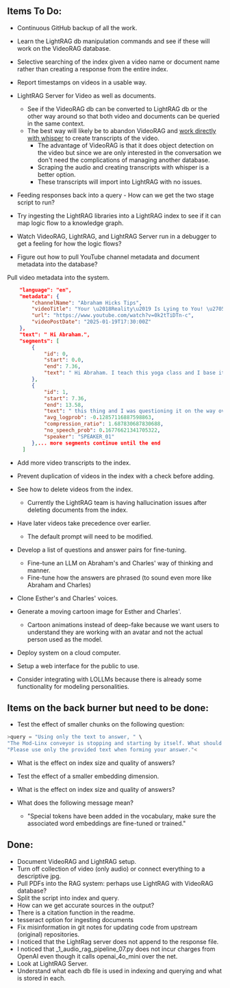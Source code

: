 ## Items To Do:
- Continuous GitHub backup of all the work.  

- Learn the LightRAG db manipulation commands and see if these will work on the VideoRAG database.   

- Selective searching of the index given a video name or document name rather than creating a response from the entire index.  

- Report timestamps on videos in a usable way.  

- LightRAG Server for Video as well as documents.  
  - See if the VideoRAG db can be converted to LightRAG db or the other way around so that both video and documents can be queried in the same context.  
  - The best way will likely be to abandon VideoRAG and [work directly with whisper](https://github.com/johnshearing/scrape_yt_mk_transcripts) to create transcripts of the video.  
    - The advantage of VideoRAG is that it does object detection on the video but since we are only interested in the conversation we don't need the complications of managing another database.  
    - Scraping the audio and creating transcripts with whisper is a better option.  
    - These transcripts will import into LightRAG with no issues.  

- Feeding responses back into a query - How can we get the two stage script to run?  

- Try ingesting the LightRAG libraries into a LightRAG index to see if it can map logic flow to a knowledge graph.

- Watch VideoRAG, LightRAG, and LightRAG Server run in a debugger to get a feeling for how the logic flows?

- Figure out how to pull YouTube channel metadata and document metadata into the database?

Pull video metadata into the system.
```json
    "language": "en",
    "metadata": {
        "channelName": "Abraham Hicks Tips",
        "videoTitle": "Your \u2018Reality\u2019 Is Lying to You! \u2705 Abraham Hicks 2025",
        "url": "https://www.youtube.com/watch?v=0k2tTiDTn-c",
        "videoPostDate": "2025-01-19T17:30:00Z"
    },
    "text": " Hi Abraham.",
    "segments": [
        {
            "id": 0,
            "start": 0.0,
            "end": 7.36,
            "text": " Hi Abraham. I teach this yoga class and I base it on law of attraction and I say"
        },
        {
            "id": 1,
            "start": 7.36,
            "end": 13.58,
            "text": " this thing and I was questioning it on the way over here. I say if we really did",
            "avg_logprob": -0.12857116887598863,
            "compression_ratio": 1.687830687830688,
            "no_speech_prob": 0.16776621341705322,
            "speaker": "SPEAKER_01"
        },... more segments continue until the end
     ]
```
    
- Add more video transcripts to the index.  

- Prevent duplication of videos in the index with a check before adding.  

- See how to delete videos from the index.  
  - Currently the LightRAG team is having hallucination issues after deleting documents from the index.

- Have later videos take precedence  over earlier.  
  - The default prompt will need to be modified.  

- Develop a list of questions and answer pairs for fine-tuning.
  - Fine-tune an LLM on Abraham's and Charles' way of thinking and manner.
  - Fine-tune how the answers are phrased (to sound even more like Abraham and Charles)

- Clone Esther's and Charles' voices.

- Generate a moving cartoon image for Esther and Charles'.  
  - Cartoon animations instead of deep-fake because we want users to understand they are working with an avatar and not the actual person used as the model.  

- Deploy system on a cloud computer.  

- Setup a web interface for the public to use.  

- Consider integrating with LOLLMs because there is already some functionality for modeling personalities.

## Items on the back burner but need to be done:
- Test the effect of smaller chunks on the following question:

```python
>query = "Using only the text to answer, " \
"The Mod-Linx conveyor is stopping and starting by itself. What should I do? , "\
"Please use only the provided text when forming your answer."<
```

- What is the effect on index size and quality of answers?
  
- Test the effect of a smaller embedding dimension.
  
- What is the effect on index size and quality of answers?

- What does the following message mean?  
  - "Special tokens have been added in the vocabulary, make sure the associated word embeddings are fine-tuned or trained."  

## Done:
- Document VideoRAG and LightRAG setup.  
- Turn off collection of video (only audio) or connect everything to a descriptive jpg.  
- Pull PDFs into the RAG system: perhaps use LightRAG with VideoRAG database? 
- Split the script into index and query.  
- How can we get accurate sources in the output?  
- There is a citation function in the readme.  
- tesseract option for ingesting documents   
- Fix misinformation in git notes for updating code from upstream (original) repositories.  
- I noticed that the LightRag server does not append to the response file.  
- I noticed that _1_audio_rag_pipeline_07.py does not incur charges from OpenAI even though it calls openai_4o_mini over the net.  
- Look at LightRAG Server.  
- Understand what each db file is used in indexing and querying and what is stored in each.


